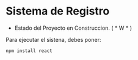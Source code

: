 <h1> Sistema de Registro</h1>

- Estado del Proyecto en Construccion. ( * W * )

Para ejecutar el sistena, debes poner:

```npm install react```
